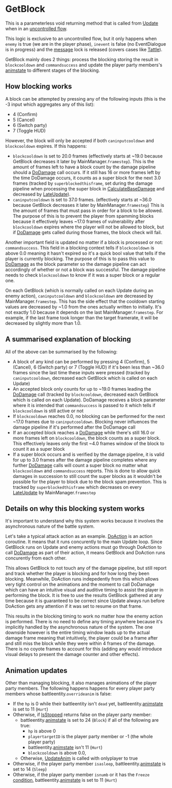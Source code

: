 # GetBlock
This is a parameterless void returning method that is called from [Update](Update.md) when in an [uncontrolled flow](Update%20flows/Uncontrolled%20flow.md).

This logic is exclusive to an uncontrolled flow, but it only happens when `enemy` is true (we are in the player phase), `inevent` is false (no EventDialogue is in progress) and the [message](../../SetText/Notable%20states.md#message) lock is released (covers cases like [Tattle](Action%20coroutines/Tattle.md)).

GetBlock mainly does 2 things: process the blocking storing the result in `blockcooldown` and `commandsuccess` and update the player party members's [animstate](../../Entities/EntityControl/Animations/animstate.md) to different stages of the blocking.

## How blocking works
A block can be attempted by pressing any of the following inputs (this is the -3 input which aggregates any of this list):

- 4 (Confirm)
- 5 (Cancel)
- 6 (Switch party)
- 7 (Toggle HUD)

However, the block will only be accepted if both `caninputcooldown` and `blockcooldown` expires. If this happens:

- `blockcooldown` is set to 20.0 frames (effectively starts at ~19.0 because GetBlock decreases it later by MainManager.`framestep`). This is the amount of frames left to have a block count by the damage pipeline should a [DoDamage](../Damage%20pipeline/DoDamage.md) call occurs. If it still has 16 or more frames left by the time DoDamage occurs, it counts as a super block for the next 3.0 frames (tracked by `superblockedthisframe`, set during the damage pipeline when processing the super block in [CalculateBaseDamage](../Damage%20pipeline/CalculateBaseDamage.md) and decreased by [LateUpdate](../Visual%20rendering/LateUpdate.md)).
- `caninputcooldown` is set to 37.0 frames. (effectively starts at ~36.0 because GetBlock decreases it later by MainManager.`framestep`) This is the amount of frames that must pass in order for a block to be allowed. The purpose of this is to prevent the player from spamming blocks because it effectively leaves ~17.0 frames of vulnerability after `blockcooldown` expires where the player will not be allowed to block, but if [DoDamage](../Damage%20pipeline/DoDamage.md) gets called during those frames, the block check will fail.

Another important field is updated no matter if a block is processed or not: `commandsuccess`. This field in a blocking context tells if `blockcooldown` is above 0.0 meaning it hasn't expired so it's a quick bool value that tells if the player is currently blocking. The purpose of this is to pass this value to [DoDamage](../Damage%20pipeline/DoDamage.md) as the block parameter so the damage pipeline can act accordingly of whether or not a block was successful. The damage pipeline needs to check `blockcooldown` to know if it was a super block or a regular one.

On each GetBlock (which is normally called on each Update during an enemy action), `caninputcooldown` and `blockcooldown` are decreased by MainManager.`framestep`. This has the side effect that the cooldown starting values are decreased by ~1.0 from the ones actually written to initially. It's not exactly 1.0 because it depends on the last MainManager.`framestep`. For example, if the last frame took longer than the target framerate, it will be decreased by slightly more than 1.0.

## A summarised explanation of blocking
All of the above can be summarised by the following:

- A block of any kind can be performed by pressing 4 (Confirm), 5 (Cancel), 6 (Switch party) or 7 (Toggle HUD) if it's been less than ~36.0 frames since the last time these inputs were pressed (tracked by `caninputcooldown`, decreased each GetBlock which is called on each Update)
- An accepted block only counts for up to ~19.0 frames leading the [DoDamage](../Damage%20pipeline/DoDamage.md) call (tracked by `blockcooldown`, decreased each GetBlock which is called on each Update). DoDamage receives a block parameter where it is intended that `commandsuccess` is passed to it which tells if `blockcooldown` is still active or not
- If `blockcooldown` reaches 0.0, no blocking can be performed for the next ~17.0 frames due to `caninputcooldown`. Blocking never influences the damage pipeline if it's performed after the DoDamage call
- If an accepted block reaches a [DoDamage](../Damage%20pipeline/DoDamage.md) while there's still 16.0 or more frames left on `blockcooldown`, the block counts as a super block. This effectively leaves only the first ~4.0 frames window of the block to count it as a super block
- If a super block occurs and is verified by the damage pipeline, it is valid for up to 3.0 frames after the damage pipeline completes where any further [DoDamage](../Damage%20pipeline/DoDamage.md) calls will count a super block no matter what `blockcooldown` and `commandsuccess` reports. This is done to allow quick damages in succession to still count the super blocks as it wouldn't be possible for the player to block due to the block spam prevention. This is tracked by `superblockedthisframe` which decreases on every [LateUpdate](../../Entities/EntityControl/Update%20process/Unity%20events/LateUpdate.md) by MainManager.`framestep`

## Details on why this blocking system works
It's important to understand why this system works because it involves the asynchronous nature of the battle system.

Let's take a typical attack action as an example. [DoAction](Action%20coroutines/DoAction.md) is an action coroutine. It means that it runs concurently to the main Update loop. Since GetBlock runs on Update and enemy actions must go through DoAction to call [DoDamage](../Damage%20pipeline/DoDamage.md) as part of their action, it means GetBlock and DoAction runs concurently from each other.

This allows GetBlock to not touch any of the damage pipeline, but still report and track whether the player is blocking and for how long they been blocking. Meanwhile, DoAction runs indepedently from this which allows very tight control on the animations and the moment to call DoDamage which can have an intuitive visual and auditive timing to assist the player in performing the block. It is free to use the results GetBlock gathered at any time because it is guaranteed to be correct since Update always run before DoAction gets any attention if it was set to resume on that frame.

This results in the blocking timing to work no matter how the enemy action is performed. There is no need to define any timing anywhere because it's implicitly handled by the asynchronous nature of the system. The one downside however is the entire timing window leads up to the actual damage frame meaning that intuitively, the player could be a frame after and still miss the block while they were within 4 frames of the damage. There is no coyote frames to account for this (adding any would introduce visual delays to present the damage counter and other effects).

## Animation updates
Other than managing blocking, it also manages animations of the player party members. The following happens happens for every player party members whose battleentity.`overrideanim` is false:

- If the `hp` is 0 while their battleentity isn't `dead` yet, battleentity.[animstate](../../Entities/EntityControl/Animations/animstate.md) is set to 11 (`Hurt`)
- Otherwise, if [IsStopped](../Actors%20states/IsStopped.md) returns false on the player party member:
    - battleentity.[animstate](../../Entities/EntityControl/Animations/animstate.md) is set to 24 (`Block`) if all of the following are true:
        - `hp` is above 0
        - `playertargetID` is the player party member or -1 (the whole player party)
        - battleentity.[animstate](../../Entities/EntityControl/Animations/animstate.md) isn't 11 (`Hurt`)
        - `blockcooldown` is above 0.0, 
    - Otherwise, [UpdateAnim](../Visual%20rendering/UpdateAnim.md) is called with onlyplayer to true
- Otherwise, if the player party member `isasleep`, battleentity.[animstate](../../Entities/EntityControl/Animations/animstate.md) is set to 14 (`Sleep`)
- Otherwise, if the player party member `isnumb` or it has the `Freeze` [condition](../Actors%20states/Conditions.md), battleentity.[animstate](../../Entities/EntityControl/Animations/animstate.md) is set to 11 (`Hurt`)
